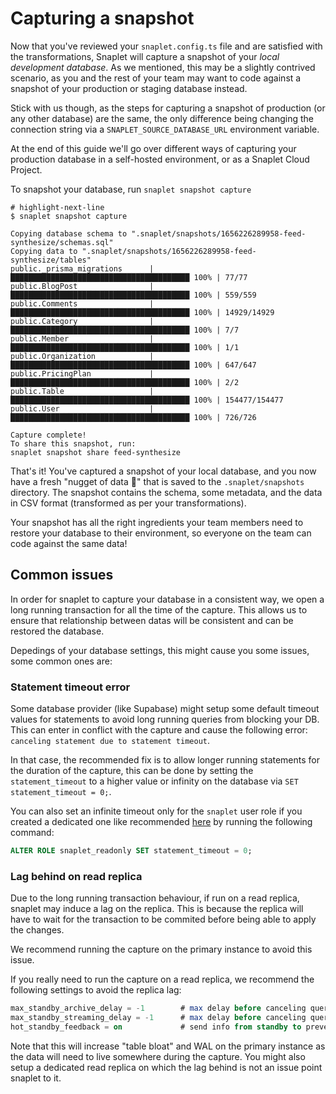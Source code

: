 # Capturing a snapshot

Now that you've reviewed your `snaplet.config.ts` file and are satisfied with the transformations, Snaplet will capture a snapshot of your _local development database_. As we mentioned, this may be a slightly contrived scenario, as you and the rest of your team may want to code against a snapshot of your production or staging database instead. 

Stick with us though, as the steps for capturing a snapshot of production (or any other database) are the same, the only difference being changing the connection string via a `SNAPLET_SOURCE_DATABASE_URL` environment variable. 

At the end of this guide we'll go over different ways of capturing your production database in a self-hosted environment, or as a Snaplet Cloud Project.

To snapshot your database, run `snaplet snapshot capture`

```terminal
# highlight-next-line
$ snaplet snapshot capture

Copying database schema to ".snaplet/snapshots/1656226289958-feed-synthesize/schemas.sql"
Copying data to ".snaplet/snapshots/1656226289958-feed-synthesize/tables"
public._prisma_migrations      | ████████████████████████████████████████ 100% | 77/77
public.BlogPost                | ████████████████████████████████████████ 100% | 559/559
public.Comments                | ████████████████████████████████████████ 100% | 14929/14929
public.Category                | ████████████████████████████████████████ 100% | 7/7
public.Member                  | ████████████████████████████████████████ 100% | 1/1
public.Organization            | ████████████████████████████████████████ 100% | 647/647
public.PricingPlan             | ████████████████████████████████████████ 100% | 2/2
public.Table                   | ████████████████████████████████████████ 100% | 154477/154477
public.User                    | ████████████████████████████████████████ 100% | 726/726

Capture complete!
To share this snapshot, run:
snaplet snapshot share feed-synthesize
```

That's it! You've captured a snapshot of your local database, and you now have a fresh "nugget of data 🍗" that is saved to the `.snaplet/snapshots` directory.
The snapshot contains the schema, some metadata, and the data in CSV format (transformed as per your transformations).

Your snapshot has all the right ingredients your team members need to restore your database to their environment, so everyone on the team can code against the same data!

## Common issues

In order for snaplet to capture your database in a consistent way, we open a long running transaction for all the time
of the capture. This allows us to ensure that relationship between datas will be consistent and can be restored the database.

Depedings of your database settings, this might cause you some issues, some common ones are:

### Statement timeout error

Some database provider (like Supabase) might setup some default timeout values for statements to avoid long running queries from blocking your DB.
This can enter in conflict with the capture and cause the following error: `canceling statement due to statement timeout`.

In that case, the recommended fix is to allow longer running statements for the duration of the capture, this can be done
by setting the `statement_timeout` to a higher value or infinity on the database via `SET statement_timeout = 0;`.

You can also set an infinite timeout only for the `snaplet` user role if you created a dedicated one like recommended [here](/guides/postgresql#create-a-read-only-role) by running the following command:

```sql
ALTER ROLE snaplet_readonly SET statement_timeout = 0;
```

### Lag behind on read replica

Due to the long running transaction behaviour, if run on a read replica, snaplet may induce a lag on the replica.
This is because the replica will have to wait for the transaction to be commited before being able to apply the changes.

We recommend running the capture on the primary instance to avoid this issue.

If you really need to run the capture on a read replica, we recommend the following settings to avoid the replica lag:

```sql
max_standby_archive_delay = -1        # max delay before canceling queries
max_standby_streaming_delay = -1      # max delay before canceling queries -1 allows indefinite delay
hot_standby_feedback = on             # send info from standby to prevent
```

Note that this will increase "table bloat" and WAL on the primary instance as the data will need to live somewhere during the capture. You might also setup a dedicated read replica on which the lag behind is not an issue point snaplet to it.
